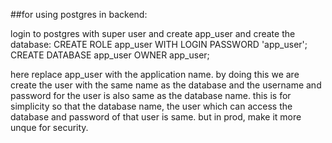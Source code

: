 ##for using postgres in backend:

login to postgres with super user and create app_user and create the database: CREATE ROLE app_user WITH LOGIN PASSWORD 'app_user'; CREATE DATABASE app_user OWNER app_user;

here replace app_user with the application name. by doing this we are create the user with the same name as the database and the username and password for the user is also same as the database name. this is for simplicity so that the database name, the user which can access the database and password of that user is same. but in prod, make it more unque for security.

